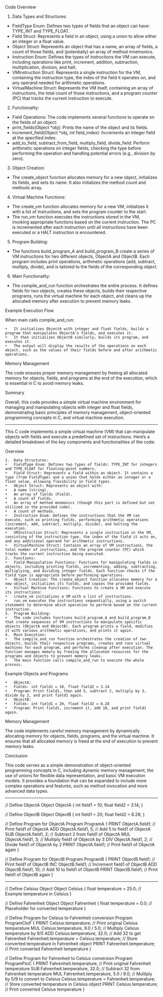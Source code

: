 Code Overview

1. Data Types and Structures:
* FieldType Enum: Defines two types of fields that an object can have: TYPE_INT and TYPE_FLOAT.
* Field Struct: Represents a field in an object, using a union to allow either an integer or a float value.
* Object Struct: Represents an object that has a name, an array of fields, a count of those fields, and (potentially) an array of method mnemonics.
* Instruction Enum: Defines the types of instructions the VM can execute, including operations like print, increment, addition, subtraction, multiplication, division, and halt.
* VMInstruction Struct: Represents a single instruction for the VM, containing the instruction type, the index of the field it operates on, and any operand needed for arithmetic operations.
* VirtualMachine Struct: Represents the VM itself, containing an array of instructions, the total count of those instructions, and a program counter (PC) that tracks the current instruction to execute.
2. Functionality:
* Field Operations: The code implements several functions to operate on the fields of an object:
* print_fields(Object *obj): Prints the name of the object and its fields.
* increment_field(Object *obj, int field_index): Increments an integer field at the specified index.
* add_to_field, subtract_from_field, multiply_field, divide_field: Perform arithmetic operations on integer fields, checking the type before performing the operation and handling potential errors (e.g., division by zero).
3. Object Creation:
* The create_object function allocates memory for a new object, initializes its fields, and sets its name. It also initializes the method count and methods array.
4. Virtual Machine Functions:
* The create_vm function allocates memory for a new VM, initializes it with a list of instructions, and sets the program counter to the start.
* The run_vm function executes the instructions stored in the VM, invoking appropriate functions based on the current instruction. The PC is incremented after each instruction until all instructions have been executed or a HALT instruction is encountered.
5. Program Building:
* The functions build_program_A and build_program_B create a series of VM instructions for two different objects, ObjectA and ObjectB. Each program includes print operations, arithmetic operations (add, subtract, multiply, divide), and is tailored to the fields of the corresponding object.
6. Main Functionality:
* The compile_and_run function orchestrates the entire process. It defines fields for two objects, creates these objects, builds their respective programs, runs the virtual machine for each object, and cleans up the allocated memory after execution to prevent memory leaks.

Example Execution Flow

When main calls compile_and_run:

	•	It initializes ObjectA with integer and float fields, builds a program that manipulates ObjectA’s fields, and executes it.
	•	It then initializes ObjectB similarly, builds its program, and executes it.
	•	The output will display the results of the operations on each object, such as the values of their fields before and after arithmetic operations.

Memory Management

The code ensures proper memory management by freeing all allocated memory for objects, fields, and programs at the end of the execution, which is essential in C to avoid memory leaks.

Summary

Overall, this code provides a simple virtual machine environment for managing and manipulating objects with integer and float fields, demonstrating basic principles of memory management, object-oriented programming concepts in C, and virtual machine execution.


-----

This C code implements a simple virtual machine (VM) that can manipulate objects with fields and execute a predefined set of instructions. Here’s a detailed breakdown of the key components and functionalities of the code:

Overview

	1.	Data Structures:
	•	FieldType Enum: Defines two types of fields: TYPE_INT for integers and TYPE_FLOAT for floating-point numbers.
	•	Field Struct: Represents a field within an object. It contains a type (from FieldType) and a union that holds either an integer or a float value, allowing flexibility in field types.
	•	Object Struct: Represents an object with:
	•	A name (string).
	•	An array of fields (Field).
	•	A count of fields.
	•	An array of method mnemonics (though this part is defined but not utilized in the provided code).
	•	A count of methods.
	•	Instruction Enum: Defines the instructions that the VM can execute, such as printing fields, performing arithmetic operations (increment, add, subtract, multiply, divide), and halting the execution.
	•	VMInstruction Struct: Represents a single instruction in the VM, consisting of the instruction type, the index of the field it acts on, and any additional operand for arithmetic instructions.
	•	VirtualMachine Struct: Contains an array of VM instructions, the total number of instructions, and the program counter (PC) which tracks the current instruction being executed.
	2.	Functions:
	•	Field Manipulation Functions: Functions for manipulating fields in objects, including printing fields, incrementing, adding, subtracting, multiplying, and dividing integer fields. Each function checks if the field type is appropriate before performing operations.
	•	Object Creation: The create_object function allocates memory for a new object, initializes its fields, and copies the provided fields.
	•	Virtual Machine Functions: Functions to create a VM and execute its instructions:
	•	create_vm initializes a VM with a list of instructions.
	•	run_vm executes the instructions sequentially, using a switch statement to determine which operation to perform based on the current instruction.
	3.	Program Building:
	•	The code includes functions build_program_A and build_program_B that create sequences of VM instructions to manipulate specific objects (ObjectA and ObjectB). Each program prints a field, modifies it with various arithmetic operations, and prints it again.
	4.	Main Execution:
	•	The compile_and_run function orchestrates the creation of two objects, builds their respective programs, creates and runs virtual machines for each program, and performs cleanup after execution. The function manages memory by freeing the allocated resources for the programs and objects to prevent memory leaks.
	•	The main function calls compile_and_run to execute the whole process.

Example Objects and Programs

	•	ObjectA:
	•	Fields: int field1 = 10, float field2 = 3.14
	•	Program: Print field1, then add 5, subtract 2, multiply by 3, divide by 2, and print field1 again.
	•	ObjectB:
	•	Fields: int field1 = 20, float field2 = 6.28
	•	Program: Print field1, increment it, add 10, and print field1 again.

Memory Management

The code implements careful memory management by dynamically allocating memory for objects, fields, programs, and the virtual machine. It ensures that all allocated memory is freed at the end of execution to prevent memory leaks.

Conclusion

This code serves as a simple demonstration of object-oriented programming concepts in C, including dynamic memory management, the use of unions for flexible data representation, and basic VM execution models. It provides a foundation that can be expanded to include more complex operations and features, such as method invocation and more advanced data types.



------

// Define ObjectA
Object ObjectA {
    int field1 = 10;
    float field2 = 3.14;
}

// Define ObjectB
Object ObjectB {
    int field1 = 20;
    float field2 = 6.28;
}

// Define Program for ObjectA
Program ProgramA {
    PRINT ObjectA.field1;            // Print field1 of ObjectA
    ADD ObjectA.field1, 5;           // Add 5 to field1 of ObjectA
    SUB ObjectA.field1, 2;           // Subtract 2 from field1 of ObjectA
    MUL ObjectA.field1, 3;           // Multiply field1 of ObjectA by 3
    DIV ObjectA.field1, 2;           // Divide field1 of ObjectA by 2
    PRINT ObjectA.field1;            // Print field1 of ObjectA again
}

// Define Program for ObjectB
Program ProgramB {
    PRINT ObjectB.field1;            // Print field1 of ObjectB
    INC ObjectB.field1;              // Increment field1 of ObjectB
    ADD ObjectB.field1, 10;          // Add 10 to field1 of ObjectB
    PRINT ObjectB.field1;            // Print field1 of ObjectB again
}


---------

// Define Celsius Object
Object Celsius {
    float temperature = 25.0; // Example temperature in Celsius
}

// Define Fahrenheit Object
Object Fahrenheit {
    float temperature = 0.0;   // Placeholder for converted temperature
}

// Define Program for Celsius to Fahrenheit conversion
Program ProgramCtoF {
    PRINT Celsius.temperature;                     // Print original Celsius temperature
    MUL Celsius.temperature, 9.0 / 5.0;            // Multiply Celsius temperature by 9/5
    ADD Celsius.temperature, 32.0;                 // Add 32 to get Fahrenheit
    Fahrenheit.temperature = Celsius.temperature;   // Store converted temperature in Fahrenheit object
    PRINT Fahrenheit.temperature;                   // Print converted Fahrenheit temperature
}

// Define Program for Fahrenheit to Celsius conversion
Program ProgramFtoC {
    PRINT Fahrenheit.temperature;                    // Print original Fahrenheit temperature
    SUB Fahrenheit.temperature, 32.0;               // Subtract 32 from Fahrenheit temperature
    MUL Fahrenheit.temperature, 5.0 / 9.0;          // Multiply by 5/9 to convert to Celsius
    Celsius.temperature = Fahrenheit.temperature;    // Store converted temperature in Celsius object
    PRINT Celsius.temperature;                       // Print converted Celsius temperature
}
